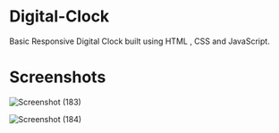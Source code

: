 # Digital-Clock
Basic Responsive Digital Clock built using HTML , CSS and JavaScript.

Screenshots
========
![Screenshot (183)](https://github.com/mateen27/javascript-projects/assets/136830885/4e83909b-0972-40a7-8132-72f688274e2b)

![Screenshot (184)](https://github.com/mateen27/javascript-projects/assets/136830885/8cd300ea-7afa-4420-80ce-ac04be4fa276)
